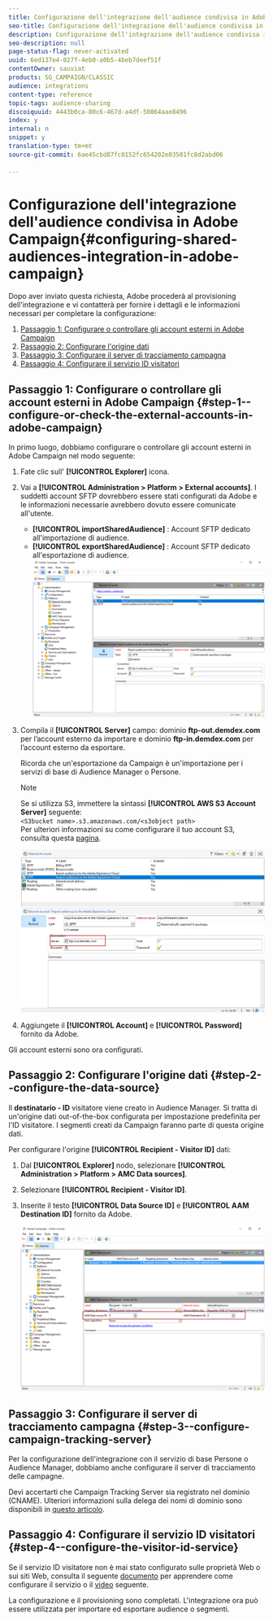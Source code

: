 ```yaml
---
title: Configurazione dell'integrazione dell'audience condivisa in Adobe Campaign
seo-title: Configurazione dell'integrazione dell'audience condivisa in Adobe Campaign
description: Configurazione dell'integrazione dell'audience condivisa in Adobe Campaign
seo-description: null
page-status-flag: never-activated
uuid: 6ed137e4-027f-4eb0-a0b5-4beb7deef51f
contentOwner: sauviat
products: SG_CAMPAIGN/CLASSIC
audience: integrations
content-type: reference
topic-tags: audience-sharing
discoiquuid: 4443b0ca-80c6-467d-a4df-50864aae8496
index: y
internal: n
snippet: y
translation-type: tm+mt
source-git-commit: 6ae45cbd87fc0152fc654202e03501fc8d2abd06

---
```



# Configurazione dell&#39;integrazione dell&#39;audience condivisa in Adobe Campaign{#configuring-shared-audiences-integration-in-adobe-campaign}

Dopo aver inviato questa richiesta, Adobe procederà al provisioning dell&#39;integrazione e vi contatterà per fornire i dettagli e le informazioni necessari per completare la configurazione:

1. [Passaggio 1: Configurare o controllare gli account esterni in Adobe Campaign](#step-1--configure-or-check-the-external-accounts-in-adobe-campaign)
1. [Passaggio 2: Configurare l&#39;origine dati](#step-2--configure-the-data-source)
1. [Passaggio 3: Configurare il server di tracciamento campagna](#step-3--configure-campaign-tracking-server)
1. [Passaggio 4: Configurare il servizio ID visitatori](#step-4--configure-the-visitor-id-service)

## Passaggio 1: Configurare o controllare gli account esterni in Adobe Campaign {#step-1--configure-or-check-the-external-accounts-in-adobe-campaign}

In primo luogo, dobbiamo configurare o controllare gli account esterni in Adobe Campaign nel modo seguente:

1. Fate clic sull&#39; **[!UICONTROL Explorer]** icona.
1. Vai a **[!UICONTROL Administration > Platform > External accounts]**. I suddetti account SFTP dovrebbero essere stati configurati da Adobe e le informazioni necessarie avrebbero dovuto essere comunicate all&#39;utente.

   * **[!UICONTROL importSharedAudience]** : Account SFTP dedicato all&#39;importazione di audience.
   * **[!UICONTROL exportSharedAudience]** : Account SFTP dedicato all&#39;esportazione di audience.
   ![](assets/aam_config_1.png)

1. Compila il **[!UICONTROL Server]** campo: dominio **ftp-out.demdex.com** per l’account esterno da importare e dominio **ftp-in.demdex.com** per l’account esterno da esportare.

   Ricorda che un&#39;esportazione da Campaign è un&#39;importazione per i servizi di base di Audience Manager o Persone.

   >[!NOTE]
   >
   >Se si utilizza S3, immettere la sintassi **[!UICONTROL AWS S3 Account Server]** seguente:\
   `<S3bucket name>.s3.amazonaws.com/<s3object path>`\
   Per ulteriori informazioni su come configurare il tuo account S3, consulta questa [pagina](../../platform/using/external-accounts.md#amazon-simple-storage-service--s3--external-account).

   ![](assets/aam_config_2.png)

1. Aggiungete il **[!UICONTROL Account]** e **[!UICONTROL Password]** fornito da Adobe.

Gli account esterni sono ora configurati.

## Passaggio 2: Configurare l&#39;origine dati {#step-2--configure-the-data-source}

Il **destinatario - ID** visitatore viene creato in Audience Manager. Si tratta di un&#39;origine dati out-of-the-box configurata per impostazione predefinita per l&#39;ID visitatore. I segmenti creati da Campaign faranno parte di questa origine dati.

Per configurare l&#39;origine **[!UICONTROL Recipient - Visitor ID]** dati:

1. Dal **[!UICONTROL Explorer]** nodo, selezionare **[!UICONTROL Administration > Platform > AMC Data sources]**.
1. Selezionare **[!UICONTROL Recipient - Visitor ID]**.
1. Inserite il testo **[!UICONTROL Data Source ID]** e **[!UICONTROL AAM Destination ID]** fornito da Adobe.

   ![](assets/aam_config_3.png)

## Passaggio 3: Configurare il server di tracciamento campagna {#step-3--configure-campaign-tracking-server}

Per la configurazione dell&#39;integrazione con il servizio di base Persone o Audience Manager, dobbiamo anche configurare il server di tracciamento delle campagne.

Devi accertarti che Campaign Tracking Server sia registrato nel dominio (CNAME). Ulteriori informazioni sulla delega dei nomi di dominio sono disponibili in [questo articolo](https://helpx.adobe.com/campaign/kb/domain-name-delegation.html).

## Passaggio 4: Configurare il servizio ID visitatori {#step-4--configure-the-visitor-id-service}

Se il servizio ID visitatore non è mai stato configurato sulle proprietà Web o sui siti Web, consulta il seguente [documento](https://marketing.adobe.com/resources/help/en_US/mcvid/mcvid-setup-aam-analytics.html) per apprendere come configurare il servizio o il [video](https://helpx.adobe.com/marketing-cloud/how-to/email-marketing.html#step-two) seguente.

La configurazione e il provisioning sono completati. L&#39;integrazione ora può essere utilizzata per importare ed esportare audience o segmenti.
